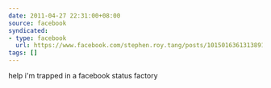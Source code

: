 ```yaml
---
date: 2011-04-27 22:31:00+08:00
source: facebook
syndicated:
- type: facebook
  url: https://www.facebook.com/stephen.roy.tang/posts/10150163613138912
tags: []
---
```


help i'm trapped in a facebook status factory